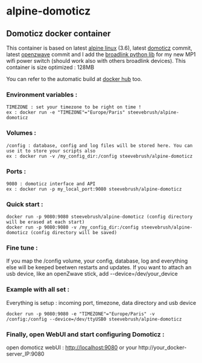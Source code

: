 # alpine-domoticz

## Domoticz docker container
This container is based on latest [alpine linux][1] (3.6), latest [domoticz][2] commit, latest [openzwave][3] commit and I add the [broadlink python lib][6] for my new MP1 wifi power switch (should work also with others broadlink devices).
This container is size optimized : 128MB 

You can refer to the automatic build at [docker hub][4] too.
### Environment variables :		
 			
 	TIMEZONE : set your timezone to be right on time !
	ex : docker run -e "TIMEZONE"="Europe/Paris" steevebrush/alpine-domoticz
	
### Volumes : 

	/config : database, config and log files will be stored here. You can use it to store your scripts also
	ex : docker run -v /my_config_dir:/config steevebrush/alpine-domoticz

### Ports :

	9080 : domoticz interface and API
	ex : docker run -p my_local_port:9080 steevebrush/alpine-domoticz

### Quick start :
	
	docker run -p 9080:9080 steevebrush/alpine-domoticz (config directory will be erased at each start)
	docker run -p 9080:9080 -v /my_config_dir:/config steevebrush/alpine-domoticz (config directory will be saved)

### Fine tune :

If you map the /config volume, your config, database, log and everything else will be keeped beetwen restarts and updates.
If you want to attach an usb device, like an openZwave stick, add --device=/dev/your_device

### Example with all set :

Everything is setup : incoming port, timezone, data directory and usb device

	docker run -p 9080:9080 -e "TIMEZONE"="Europe/Paris" -v /config:/config --device=/dev/ttyUSB0 steevebrush/alpine-domoticz


### Finally, open WebUI and start configuring Domoticz :
open domoticz webUI : [http://localhost:9080][5] or your http://your_docker-server_IP:9080

[1]: https://alpinelinux.org
[2]: https://www.domoticz.com
[3]: https://github.com/OpenZWave/open-zwave
[4]: https://hub.docker.com/r/steevebrush/alpine-domoticz/
[5]: http://localhost:9080
[6]: https://github.com/mjg59/python-broadlink
